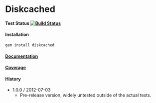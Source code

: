 # Diskcached

#### Test Status [![Build Status](https://secure.travis-ci.org/jmervine/diskcached.png?branch=master)](http://travis-ci.org/jmervine/diskcached)

#### Installation

    gem install diskcached

#### [Documentation](http://jmervine.github.com/diskcached/doc/index.html)

#### [Coverage](http://jmervine.github.com/diskcached/coverage/index.html)

#### History

* 1.0.0 / 2012-07-03
  * Pre-release version, widely untested outside of the actual tests.

